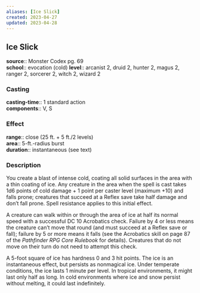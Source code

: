 ```yaml
---
aliases: [Ice Slick]
created: 2023-04-27
updated: 2023-04-28
---
```


## Ice Slick

**source**:: Monster Codex pg. 69  
**school**:: evocation (cold)
**level**:: arcanist 2, druid 2, hunter 2, magus 2, ranger 2, sorcerer 2, witch 2, wizard 2

### Casting

**casting-time**:: 1 standard action  
**components**:: V, S

### Effect

**range**:: close (25 ft. + 5 ft./2 levels)  
**area**:: 5-ft.-radius burst  
**duration**:: instantaneous (see text)

### Description

You create a blast of intense cold, coating all solid surfaces in the area with a thin coating of ice. Any creature in the area when the spell is cast takes 1d6 points of cold damage + 1 point per caster level (maximum +10) and falls prone; creatures that succeed at a Reflex save take half damage and don’t fall prone. Spell resistance applies to this initial effect.  
  
A creature can walk within or through the area of ice at half its normal speed with a successful DC 10 Acrobatics check. Failure by 4 or less means the creature can’t move that round (and must succeed at a Reflex save or fall); failure by 5 or more means it falls (see the Acrobatics skill on page 87 of the *Pathfinder RPG Core Rulebook* for details). Creatures that do not move on their turn do not need to attempt this check.  
  
A 5-foot square of ice has hardness 0 and 3 hit points. The ice is an instantaneous effect, but persists as nonmagical ice. Under temperate conditions, the ice lasts 1 minute per level. In tropical environments, it might last only half as long. In cold environments where ice and snow persist without melting, it could last indefinitely.
